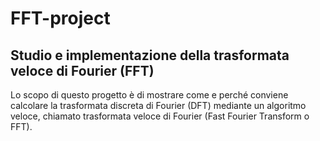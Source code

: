 # FFT-project
## Studio e implementazione della trasformata veloce di Fourier (FFT)

Lo scopo di questo progetto è di mostrare come e perché conviene calcolare la trasformata discreta di Fourier (DFT) mediante un algoritmo veloce, chiamato trasformata veloce di Fourier (Fast Fourier Transform o FFT).
